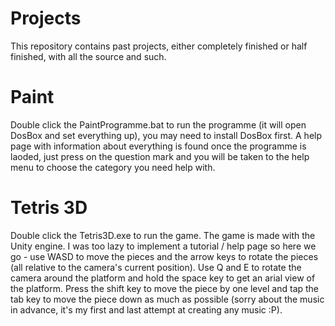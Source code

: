 # Projects
This repository contains past projects, either completely finished or half finished, with all the source and such.

# Paint
Double click the PaintProgramme.bat to run the programme (it will open DosBox and set everything up), you may need to install DosBox first. A help page with information about everything is found once the programme is laoded, just press on the question mark and you will be taken to the help menu to choose the category you need help with.

# Tetris 3D
Double click the Tetris3D.exe to run the game. The game is made with the Unity engine. I was too lazy to implement a tutorial / help page so here we go - use WASD to move the pieces and the arrow keys to rotate the pieces (all relative to the camera's current position). Use Q and E to rotate the camera around the platform and hold the space key to get an arial view of the platform. Press the shift key to move the piece by one level and tap the tab key to move the piece down as much as possible (sorry about the music in advance, it's my first and last attempt at creating any music :P).
